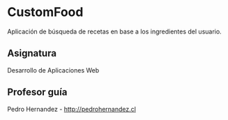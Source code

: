 # CustomFood
Aplicación de búsqueda de recetas en base a los ingredientes del usuario.

## Asignatura
Desarrollo de Aplicaciones Web

## Profesor guía
Pedro Hernandez - http://pedrohernandez.cl